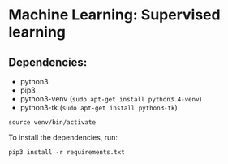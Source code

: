# Machine Learning: Supervised learning

## Dependencies:

* python3
* pip3
* python3-venv (`sudo apt-get install python3.4-venv`)
* python3-tk (`sudo apt-get install python3-tk`)

`source venv/bin/activate`

To install the dependencies, run:

`pip3 install -r requirements.txt`
